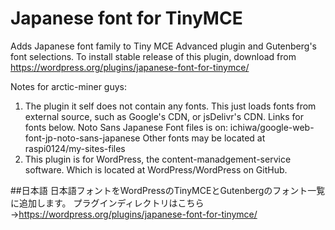 # Japanese font for TinyMCE
Adds Japanese font family to Tiny MCE Advanced plugin and Gutenberg's font selections.
To install stable release of this plugin, download from https://wordpress.org/plugins/japanese-font-for-tinymce/

Notes for arctic-miner guys:
1. The plugin it self does not contain any fonts. This just loads fonts from external source, such as Google's CDN, or jsDelivr's CDN. 
Links for fonts below.
Noto Sans Japanese Font files is on:  ichiwa/google-web-font-jp-noto-sans-japanese
Other fonts may be located at  raspi0124/my-sites-files
2. This plugin is for WordPress, the content-manadgement-service software. Which is located at  WordPress/WordPress on GitHub.

##日本語
日本語フォントをWordPressのTinyMCEとGutenbergのフォント一覧に追加します。
プラグインディレクトリはこちら→https://wordpress.org/plugins/japanese-font-for-tinymce/
